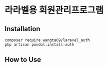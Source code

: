 # 라라벨용 회원관리프로그램

## Installation
```
composer require wangta69/laravel_auth
php artisan pondol:install-auth
```

## How to Use

